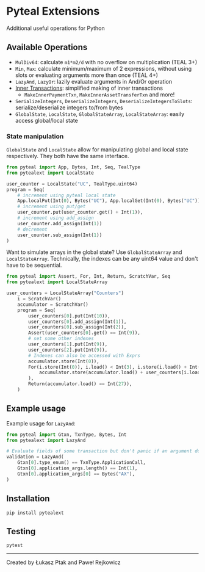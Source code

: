 # Pyteal Extensions
Additional useful operations for Python

## Available Operations
- `MulDiv64`: calculate `m1*m2/d` with no overflow on multiplication (TEAL 3+)
- `Min`, `Max`: calculate minimum/maximum of 2 expressions, without using slots or evaluating arguments more than once (TEAL 4+)
- `LazyAnd`, `LazyOr`: lazily evaluate arguments in And/Or operation
- [Inner Transactions](docs/inner_transactions.md): simplified making of inner transactions
    - `MakeInnerPaymentTxn`, `MakeInnerAssetTransferTxn` and more!
- `SerializeIntegers`, `DeserializeIntegers`, `DeserializeIntegersToSlots`: serialize/deserialize integers to/from bytes
- `GlobalState`, `LocalState`, `GlobalStateArray`, `LocalStateArray`: easily access global/local state

### State manipulation
`GlobalState` and `LocalState` allow for manipulating global and local state respectively.
They both have the same interface.
```python
from pyteal import App, Bytes, Int, Seq, TealType
from pytealext import LocalState

user_counter = LocalState("UC", TealType.uint64)
program = Seq(
    # increment using pyteal local state
    App.localPut(Int(0), Bytes("UC"), App.localGet(Int(0), Bytes("UC")) + Int(1)),
    # increment using put/get
    user_counter.put(user_counter.get() + Int(1)),
    # increment using add_assign
    user_counter.add_assign(Int(1))
    # decrement
    user_counter.sub_assign(Int(1))
)
```

Want to simulate arrays in the global state? Use `GlobalStateArray` and `LocalStateArray`.
Technically, the indexes can be any uint64 value and don't have to be sequential.
```python
from pyteal import Assert, For, Int, Return, ScratchVar, Seq
from pytealext import LocalStateArray

user_counters = LocalStateArray("Counters")
    i = ScratchVar()
    accumulator = ScratchVar()
    program = Seq(
        user_counters[0].put(Int(10)),
        user_counters[0].add_assign(Int(1)),
        user_counters[0].sub_assign(Int(2)),
        Assert(user_counters[0].get() == Int(9)),
        # set some other indexes
        user_counters[1].put(Int(9)),
        user_counters[2].put(Int(9)),
        # Indexes can also be accessed with Exprs
        accumulator.store(Int(0)),
        For(i.store(Int(0)), i.load() < Int(3), i.store(i.load() + Int(1))).Do(
            accumulator.store(accumulator.load() + user_counters[i.load()].get())
        ),
        Return(accumulator.load() == Int(27)),
    )
```

## Example usage
Example usage for `LazyAnd`:
```python
from pyteal import Gtxn, TxnType, Bytes, Int
from pytealext import LazyAnd

# Evaluate fields of some transaction but don't panic if an argument down the line would panic
validation = LazyAnd(
    Gtxn[0].type_enum() == TxnType.ApplicationCall,
    Gtxn[0].application_args.length() == Int(1),
    Gtxn[0].application_args[0] == Bytes("AX"),
)
```

## Installation
`pip install pytealext`

## Testing
`pytest`

-------
Created by Łukasz Ptak and Paweł Rejkowicz
